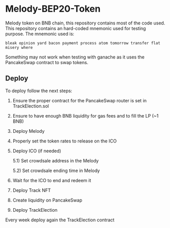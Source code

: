 # Melody-BEP20-Token

Melody token on BNB chain, this repository contains most of the code used.
This repository contains an hard-coded mnemonic used for testing purpose.
The mnemonic used is:

`bleak opinion yard bacon payment process atom tomorrow transfer flat misery where`

Something may not work when testing with ganache as it uses the PancakeSwap contract to 
swap tokens.

## Deploy

To deploy follow the next steps:

1) Ensure the proper contract for the PancakeSwap router is set in TrackElection.sol 
2) Ensure to have enough BNB liquidity for gas fees and to fill the LP (~1 BNB)
3) Deploy Melody
4) Properly set the token rates to release on the ICO
5) Deploy ICO (if needed)
	
	5.1) Set crowdsale address in the Melody

	5.2) Set crowdsale ending time in Melody

6) Wait for the ICO to end and redeem it
7) Deploy Track NFT
8) Create liquidity on PancakeSwap
9) Deploy TrackElection

Every week deploy again the TrackElection contract